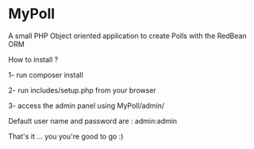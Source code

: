 # MyPoll
A small PHP Object oriented application to create Polls with the RedBean ORM

How to install ?

1- run composer install

2- run includes/setup.php from your browser

3- access the admin panel using MyPoll/admin/

Default user name and password are : admin:admin

That's it ... you you're good to go :)

